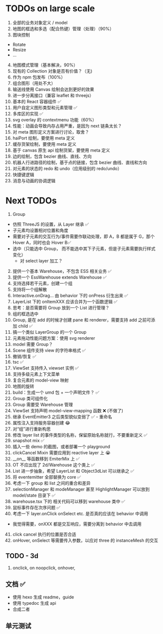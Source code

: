 # TODOs on large scale

1. 全部的业务对象定义 / model
2. 地图的框选和多选（配合热键）管理（处理）（90%）
3. 图块控制

- Rotate
- Resize
- ...

4. 地图模式管理（基本解决，90%）
5. 现有的 Collection 对象是否有价值？（无)
6. 作为 npm 包发布（100%）
7. 组合图形（用处不大）
8. 输送线使用 Canvas 绘制会达到更好的效果
9. 进一步分离接口（兼容 leaflet 和 threejs）
10. 基本的 React 容器组件 ✅
11. 用户自定义图形类型和元素管理 ✅
12. 多库区的实现 ✅
13. svg overlay 的 contextmenu 功能（60%）
14. 性能：动画会导致内存占用严重，是因为 next 链条太长？
15. 对 meta 图形定义方案进行讨论，取舍？
16. haiPort 绘制，要使用 meta 定义
17. 缓存货架绘制，要使用 meta 定义
18. 基于 canvas 原生 api 绘制货架，要使用 meta 定义
19. 边的绘制，包含 bezier 曲线、直线、方向
20. 机器人行进路径的绘制，基于点的链接，包含 bezier 曲线、直线和方向
21. 对元素的状态的 redo 和 undo（应用级别的 redo/undo）
22. 快捷键逻辑
23. 消息与动画的协调逻辑

# Next TODOs

1. Group

- 仿照 ThreeJS 的设置，从 Layer 继承 ✅
- 子元素均设置相对位置和角度
- 需要对子元素的交互行为/事件需要作联动处理，即 A，B 都是属于 G，那个 Hover A，同时也会 Hover B✅
- 选中（只能选中 Group， 而不能选中其下子元素，但是子元素需要执行样式变化）
  - 对 select layer 加工？

2. 提供一个基本 Warehouse，不包含 ESS 相关业务 ✅
3. 提供一个 EssWarehouse extends Warehouse ✅
4. 支持选择若干元素，创建一个组
5. 支持将一个组解散
6. Interactive.onDrag... 由 behavior 下的 onPress 衍生出来 ✅
7. LayerList 下的 onItemXXX 应该合并为一个函数逻辑 ✅
8. 思考：是否需要将 Group 放到一个 List 进行管理？
9. 组的框选选中
10. Group, 是在 add 的时候才创建 pane 和 renderer，需要支持 add 之前可添加 child ✅
11. 搞一个类似 LayerGroup 的一个 Group
12. 元素拖动性能问题方案：使用 svg renderer
13. model 需要 Group？
14. Scene 组件支持 view 的字符串格式 ✅
15. 撤销/恢复 ✅
16. tsc ✅
17. ViewSet 支持传入 viewset 实例 ✅
18. 支持多级元素上下文菜单
19. 复合元素的 model-view 映射
20. 地图的旋转
21. build：生成一个 umd 包 + 一个声明文件？ ✅
22. Group 类可组件化
23. Group 需要受 Warehouse 管理
24. ViewSet 支持声明 model-view-mapping 函数 ❌ (不做了)
25. 继承 EventEmitter3 之后类型貌似变弱了 ✅ - 重命名
26. 属性注入支持服务容器创建 😂
27. 对“组”进行重新构思
28. 修改 layer list 的事件类型的名称，保留原始名称就行，不要重新定义 ✅
29. snapshot mix ✅
30. 插入一些 demo 的截图，或者部署一个 playground
31. clickCancel Mixin 需要应用到 reactive layer 上 😭
32. \_\_on\_\_ 等函数移到 EmiterMix 上 ✅
33. OT 不应出现了 2d/Warehouse 这个类上 ✅
34. List 进一步抽象，希望 LayerList 和 Object3dList 可以继承之 ✅
35. 将 eventemitter 全部替换为 core ✅
36. 考虑一下 group 和 list 之间的重合和差异
37. selectionManager 和 modeManager 甚至 HighlightManager 可以放到 model/state 目录下 ✅
38. warehouse.tsx 下的 相关代码可以移到 warehouse 类中 ✅
39. 鼠标事件存在次序问题 ✅
40. 考虑一下 layer.onClick onSelect etc. 是否真的应该在 behavior 中调用

- 我觉得需要，onXXX 都是交互响应，需要分离到 behavior 中去调用

41. click cancel 执行的位置是否合适
42. onHover, onSelect 等需要传入参数，以应对 three 的 instanceMesh 的交互

## TODO - 3d

1. onclick, on noopclick, onhover,

## 文档 ✅

- 使用 hexo 生成 readme，guide
- 使用 typedoc 生成 api
- 合成二者

## 单元测试
